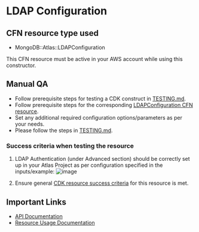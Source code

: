 # LDAP Configuration

## CFN resource type used
- MongoDB::Atlas::LDAPConfiguration

This CFN resource must be active in your AWS account while using this constructor.

## Manual QA
- Follow prerequisite steps for testing a CDK construct in [TESTING.md](../../../TESTING.md).
- Follow prerequisite steps for the corresponding [LDAPConfiguration CFN resource](https://github.com/mongodb/mongodbatlas-cloudformation-resources/blob/master/cfn-resources/ldap-configuration/test/README.md).
- Set any additional required configuration options/parameters as per your needs.
- Please follow the steps in [TESTING.md](../../../TESTING.md).


### Success criteria when testing the resource
1. LDAP Authentication (under Advanced section) should be correctly set up in your Atlas Project as per configuration specified in the inputs/example:
   ![image](https://user-images.githubusercontent.com/122359335/227264049-b1e44366-553c-417a-b541-15589a636037.png)

2. Ensure general [CDK resource success criteria](../../../TESTING.md) for this resource is met.

## Important Links
- [API Documentation](https://www.mongodb.com/docs/api/doc/atlas-admin-api-v2/group/endpoint-ldap-configuration)
- [Resource Usage Documentation](https://www.mongodb.com/docs/atlas/security-ldaps/)